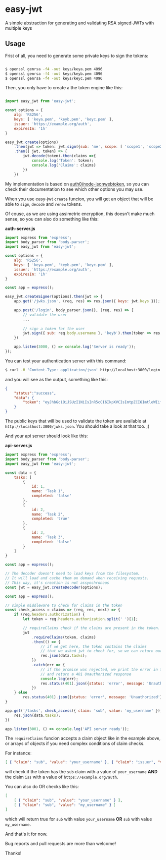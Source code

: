 easy-jwt
========

A simple abstraction for generating and validating RSA signed JWTs with multiple keys

Usage
-----

Frist of all, you need to generate some private keys to sign the tokens:

```bash

$ openssl genrsa -f4 -out keys/keya.pem 4096
$ openssl genrsa -f4 -out keys/keyb.pem 4096
$ openssl genrsa -f4 -out keys/keyc.pem 4096
```

Then, you only have to create a the token engine like this:

```javascript

import easy_jwt from 'easy-jwt';

const options = {
    alg: 'RS256',
    keys: [ 'keya.pem', 'keyb.pem', 'keyc.pem' ],
    issuer: 'https://example.org/auth',
    expiresIn: '1h'
}

easy_jwt.create(options)
    .then(jwt => token: jwt.sign({sub: 'me', scope: [ 'scope1', 'scope2' ]}, 'keya').then(token => {jwt, token}))
    .then({ jwt, token} => {
        jwt.decode(token).then(claims =>{
            console.log('Token': token);
            console.log('Claims': claims)
        })
    })
```

My implementation is based on [auth0/node-jsonwebtoken](https://github.com/auth0/node-jsonwebtoken), so you can check their documentation to see which other options you may use.

When you use easy-jwt `create` funcion, you will get an object that will be able to `sign`, `decode` and `renew` tokens.

Of couse, as we are using assimetric encryption, this doesn't make much sense, so you can also do something like this:

**auth-server.js**

```javascript
import express from 'express';
import body_parser from 'body-parser';
import easy_jwt from 'easy-jwt';

const options = {
    alg: 'RS256',
    keys: [ 'keya.pem', 'keyb.pem', 'keyc.pem' ],
    issuer: 'https://example.org/auth',
    expiresIn: '1h'
}

const app = express();

easy_jwt.createSigner(options).then(jwt => {
    app.get('/jwks.json', (req, res) => res.json({ keys: jwt.keys }));

    app.post('/login', body_parser.json(), (req, res) => {
        // validate the user
        ...
        
        // sign a token for the user
        jwt.sign({ sub: req.body.username }, 'keyb').then(token => res.json({ status: 'success', data: { token } }));
    })

    app.listen(3000, () => console.log('Server is ready'));
});
```
You can test your authentication server with this command:

```bash
$ curl -H 'Content-Type: application/json' http://localhost:3000/login -d '{"username": "your_username"}'
```

and you will see as the output, something like this:

```json
{
    "status":"success",
    "data": {
        "token": "eyJhbGciOiJSUzI1NiIsInR5cCI6IkpXVCIsImtpZCI6ImtleWIifQ.eyJpYXQiOjE1NDcwNTcxNDV9.Y0uQkd-hBUi_faz9wIRoZ5T4ryAguJeEFCNplbs9WddnQ7kflYacAizzf-fTKTN_AQdiXfXJcc3RijlObxKL3DctC_k4UQCDXAJrD7CDGqEMguZgSTV7QPauQlKFZC2pC4N5gX5D40UwEZY0rmGhxnkdAxVxXcMhY0qtc1OkT8ihW1Dom-XKReHE5e0iSuYKiFiiuSN2ZoXL12aH4E-rFVJ1h9pS6rUKYFTM_LrNWdTVUNuBgm-3pbFGDug8WmAGbDvktpROZB_CdQouCAtEXZS5bgV1eQtKYMnKxRIxcJLZAg9FeZHlcV4z9OyfU4115nCx7FyxPM_1vEWD2TQ5hw"
    }
}
```

The public keys that will be used to validate the token are available at `http://localhost:3000/jwks.json`. You should take a look at that too. ;)

And your api server should look like this:

**api-server.js**

```javascript
import express from 'express';
import body_parser from 'body-parser';
import easy_jwt from 'easy-jwt';

const data = {
    tasks: [
        {
            id: 1,
            name: 'Task 1',
            completed: 'false'
        },
        {
            id: 2,
            name: 'Task 2',
            completed: 'true'
        },
        {
            id: 3,
            name: 'Task 3',
            completed: 'false'
        }
    ]
}

const app = express();

// The decoder doesn't need to load keys from the filesystem.
// It will load and cache them on demand when receiving requests.
// This way, it's creation is not assynchronous
const jwt = easy_jwt.createDecoder(options);

const app = express();

// simple middleware to check for claims in the token
const check_access = claims => (req, res, next) => {
    if (req.headers.authorization) {
        let token = req.headers.authorization.split(' ')[1];

        // requireClaims check if the claims are present in the token. If not it rejects the promise
        jwt
            .requireClaims(token, claims)
            .then(() => {
                // if we get here, the token contains the claims
                // that we asked jwt to check for, so we can return our data
                res.json(data.tasks);
            })
            .catch(err => {
                // if the promise was rejected, we print the error in the console 
                // and return a 401 Unauthorized response
                console.log(err);
                res.status(401).json({status: 'error', message: 'Unauthorized'});
            })
    } else
        res.status(401).json({status: 'error', message: 'Unauthorized'});
}

app.get('/tasks', check_access({ claim: 'sub', value: 'my_username' }), (req, res) => {
    res.json(data.tasks);
})

app.listen(3001, () => console.log('API server ready'));
```

The `requireClaims` funcion accepts a claim object like in the example above, or arrays of
objects if you need complex conditions of claim checks.

For instance: 

```json
[ { "claim": "sub", "value": "your_username" }, { "claim": "issuer", "value": "https://example.org/auth" } ]
```

will check if the token has the `sub` claim with a value of `your_username` **AND** the claim `iss` with a value of `https://example.org/auth`.

You can also do OR checks like this:

```json
[
    [ { "claim": "sub", "value": "your_username" } ],
    [ { "claim": "sub", "value": "my_username" } ]
]
```

which will return true for `sub` with value `your_username` **OR** `sub` with value `my_username`.

And that's it for now.

Bug reports and pull requests are more than welcome!

Thanks!
